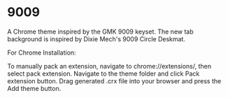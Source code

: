 # 9009

A Chrome theme inspired by the GMK 9009 keyset. The new tab background is inspired by Dixie Mech's 9009 Circle Deskmat.

For Chrome Installation:

To manually pack an extension, navigate to chrome://extensions/, then select pack extension. Navigate to the theme folder and click Pack extension button. Drag generated .crx file into your browser and press the Add theme button.
